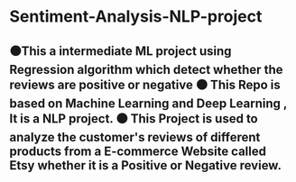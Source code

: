 # Sentiment-Analysis-NLP-project
⚫This a intermediate ML project using Regression algorithm which detect whether the reviews are positive or negative
⚫ This Repo is based on Machine Learning and Deep Learning , It is a NLP project.
⚫ This Project is used to analyze the customer's reviews of different products from a E-commerce Website 
called Etsy whether it is a Positive or Negative review.
------------------------------------------------------------------------------------------------------------------
